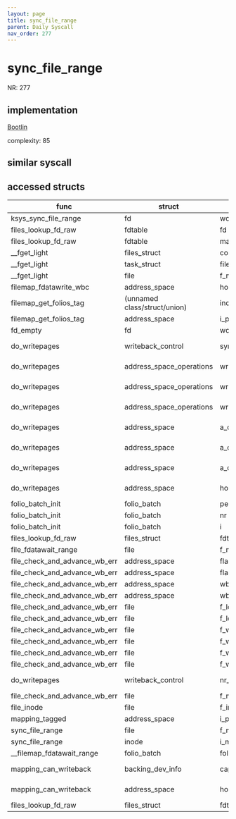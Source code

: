 ```yaml
---
layout: page
title: sync_file_range
parent: Daily Syscall
nav_order: 277
---
```

        

# sync_file_range
NR: 277

## implementation
[Bootlin](https://elixir.bootlin.com/linux/v6.14.7/source/fs/sync.c#L363)

complexity: 85


## similar syscall


## accessed structs

|func|struct|target|location|has_read|has_write|
|--|--|--|--|--|--|
|ksys_sync_file_range|fd|word|https://elixir.bootlin.com/linux/v6.14.7/source/fs/sync.c#L360|true|true|
|files_lookup_fd_raw|fdtable|fd|https://elixir.bootlin.com/linux/v6.14.7/source/include/linux/fdtable.h#L84|true|true|
|files_lookup_fd_raw|fdtable|max_fds|https://elixir.bootlin.com/linux/v6.14.7/source/include/linux/fdtable.h#L75|true|true|
|__fget_light|files_struct|count|https://elixir.bootlin.com/linux/v6.14.7/source/fs/file.c#L1154|false|false|
|__fget_light|task_struct|files|https://elixir.bootlin.com/linux/v6.14.7/source/fs/file.c#L1142|true|true|
|__fget_light|file|f_mode|https://elixir.bootlin.com/linux/v6.14.7/source/fs/file.c#L1156|true|true|
|filemap_fdatawrite_wbc|address_space|host|https://elixir.bootlin.com/linux/v6.14.7/source/mm/filemap.c#L387|true|true|
|filemap_get_folios_tag|(unnamed class/struct/union)|index|https://elixir.bootlin.com/linux/v6.14.7/source/mm/filemap.c#L2305|true|true|
|filemap_get_folios_tag|address_space|i_pages|https://elixir.bootlin.com/linux/v6.14.7/source/mm/filemap.c#L2291|false|false|
|fd_empty|fd|word|https://elixir.bootlin.com/linux/v6.14.7/source/include/linux/file.h#L47|true|true|
|do_writepages|writeback_control|sync_mode|https://elixir.bootlin.com/linux/v6.14.7/source/mm/page-writeback.c#L2663|true|true|
|do_writepages|address_space_operations|writepage|https://elixir.bootlin.com/linux/v6.14.7/source/mm/page-writeback.c#L2657|true|true|
|do_writepages|address_space_operations|writepages|https://elixir.bootlin.com/linux/v6.14.7/source/mm/page-writeback.c#L2656|true|true|
|do_writepages|address_space_operations|writepages|https://elixir.bootlin.com/linux/v6.14.7/source/mm/page-writeback.c#L2655|true|true|
|do_writepages|address_space|a_ops|https://elixir.bootlin.com/linux/v6.14.7/source/mm/page-writeback.c#L2657|true|true|
|do_writepages|address_space|a_ops|https://elixir.bootlin.com/linux/v6.14.7/source/mm/page-writeback.c#L2656|true|true|
|do_writepages|address_space|a_ops|https://elixir.bootlin.com/linux/v6.14.7/source/mm/page-writeback.c#L2655|true|true|
|do_writepages|address_space|host|https://elixir.bootlin.com/linux/v6.14.7/source/mm/page-writeback.c#L2652|true|true|
|folio_batch_init|folio_batch|percpu_pvec_drained|https://elixir.bootlin.com/linux/v6.14.7/source/include/linux/pagevec.h#L45|false|false|
|folio_batch_init|folio_batch|nr|https://elixir.bootlin.com/linux/v6.14.7/source/include/linux/pagevec.h#L43|false|false|
|folio_batch_init|folio_batch|i|https://elixir.bootlin.com/linux/v6.14.7/source/include/linux/pagevec.h#L44|false|false|
|files_lookup_fd_raw|files_struct|fdt|https://elixir.bootlin.com/linux/v6.14.7/source/include/linux/fdtable.h#L74|false|false|
|file_fdatawait_range|file|f_mapping|https://elixir.bootlin.com/linux/v6.14.7/source/mm/filemap.c#L612|true|true|
|file_check_and_advance_wb_err|address_space|flags|https://elixir.bootlin.com/linux/v6.14.7/source/mm/filemap.c#L766|false|false|
|file_check_and_advance_wb_err|address_space|flags|https://elixir.bootlin.com/linux/v6.14.7/source/mm/filemap.c#L765|false|false|
|file_check_and_advance_wb_err|address_space|wb_err|https://elixir.bootlin.com/linux/v6.14.7/source/mm/filemap.c#L754|false|false|
|file_check_and_advance_wb_err|address_space|wb_err|https://elixir.bootlin.com/linux/v6.14.7/source/mm/filemap.c#L750|false|false|
|file_check_and_advance_wb_err|file|f_lock|https://elixir.bootlin.com/linux/v6.14.7/source/mm/filemap.c#L757|false|false|
|file_check_and_advance_wb_err|file|f_lock|https://elixir.bootlin.com/linux/v6.14.7/source/mm/filemap.c#L752|false|false|
|file_check_and_advance_wb_err|file|f_wb_err|https://elixir.bootlin.com/linux/v6.14.7/source/mm/filemap.c#L753|true|true|
|file_check_and_advance_wb_err|file|f_wb_err|https://elixir.bootlin.com/linux/v6.14.7/source/mm/filemap.c#L746|true|true|
|file_check_and_advance_wb_err|file|f_wb_err|https://elixir.bootlin.com/linux/v6.14.7/source/mm/filemap.c#L755|false|false|
|file_check_and_advance_wb_err|file|f_wb_err|https://elixir.bootlin.com/linux/v6.14.7/source/mm/filemap.c#L746|false|false|
|do_writepages|writeback_control|nr_to_write|https://elixir.bootlin.com/linux/v6.14.7/source/mm/page-writeback.c#L2650|true|true|
|file_check_and_advance_wb_err|file|f_mapping|https://elixir.bootlin.com/linux/v6.14.7/source/mm/filemap.c#L747|true|true|
|file_inode|file|f_inode|https://elixir.bootlin.com/linux/v6.14.7/source/include/linux/fs.h#L1184|true|true|
|mapping_tagged|address_space|i_pages|https://elixir.bootlin.com/linux/v6.14.7/source/include/linux/fs.h#L539|false|false|
|sync_file_range|file|f_mapping|https://elixir.bootlin.com/linux/v6.14.7/source/fs/sync.c#L274|true|true|
|sync_file_range|inode|i_mode|https://elixir.bootlin.com/linux/v6.14.7/source/fs/sync.c#L268|true|true|
|__filemap_fdatawait_range|folio_batch|folios|https://elixir.bootlin.com/linux/v6.14.7/source/mm/filemap.c#L539|false|false|
|mapping_can_writeback|backing_dev_info|capabilities|https://elixir.bootlin.com/linux/v6.14.7/source/include/linux/backing-dev.h#L148|true|true|
|mapping_can_writeback|address_space|host|https://elixir.bootlin.com/linux/v6.14.7/source/include/linux/backing-dev.h#L148|true|true|
|files_lookup_fd_raw|files_struct|fdt|https://elixir.bootlin.com/linux/v6.14.7/source/include/linux/fdtable.h#L74|true|true|
